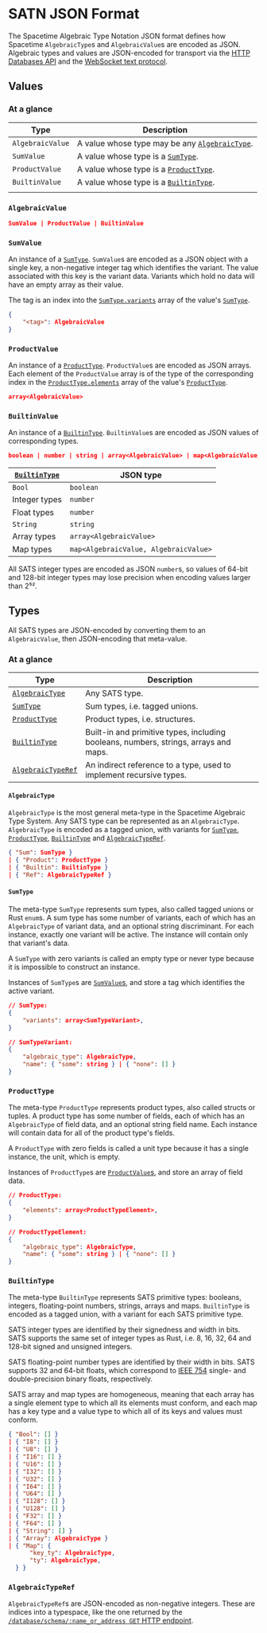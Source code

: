 # SATN JSON Format

The Spacetime Algebraic Type Notation JSON format defines how Spacetime `AlgebraicType`s and `AlgebraicValue`s are encoded as JSON. Algebraic types and values are JSON-encoded for transport via the [HTTP Databases API](/docs/http/database) and the [WebSocket text protocol](/docs/ws#text-protocol).

## Values

### At a glance

| Type             | Description                                                      |
| ---------------- | ---------------------------------------------------------------- |
| `AlgebraicValue` | A value whose type may be any [`AlgebraicType`](#algebraictype). |
| `SumValue`       | A value whose type is a [`SumType`](#sumtype).                   |
| `ProductValue`   | A value whose type is a [`ProductType`](#producttype).           |
| `BuiltinValue`   | A value whose type is a [`BuiltinType`](#builtintype).           |
|                  |                                                                  |

### `AlgebraicValue`

```json
SumValue | ProductValue | BuiltinValue
```

### `SumValue`

An instance of a [`SumType`](#sumtype). `SumValue`s are encoded as a JSON object with a single key, a non-negative integer tag which identifies the variant. The value associated with this key is the variant data. Variants which hold no data will have an empty array as their value.

The tag is an index into the [`SumType.variants`](#sumtype) array of the value's [`SumType`](#sumtype).

```json
{
    "<tag>": AlgebraicValue
}
```

### `ProductValue`

An instance of a [`ProductType`](#producttype). `ProductValue`s are encoded as JSON arrays. Each element of the `ProductValue` array is of the type of the corresponding index in the [`ProductType.elements`](#productype) array of the value's [`ProductType`](#producttype).

```json
array<AlgebraicValue>
```

### `BuiltinValue`

An instance of a [`BuiltinType`](#builtintype). `BuiltinValue`s are encoded as JSON values of corresponding types.

```json
boolean | number | string | array<AlgebraicValue> | map<AlgebraicValue, AlgebraicValue>
```

| [`BuiltinType`](#builtintype) | JSON type                             |
| ----------------------------- | ------------------------------------- |
| `Bool`                        | `boolean`                             |
| Integer types                 | `number`                              |
| Float types                   | `number`                              |
| `String`                      | `string`                              |
| Array types                   | `array<AlgebraicValue>`               |
| Map types                     | `map<AlgebraicValue, AlgebraicValue>` |

All SATS integer types are encoded as JSON `number`s, so values of 64-bit and 128-bit integer types may lose precision when encoding values larger than 2⁵².

## Types

All SATS types are JSON-encoded by converting them to an `AlgebraicValue`, then JSON-encoding that meta-value.

### At a glance

| Type                                    | Description                                                                          |
| --------------------------------------- | ------------------------------------------------------------------------------------ |
| [`AlgebraicType`](#algebraictype)       | Any SATS type.                                                                       |
| [`SumType`](#sumtype)                   | Sum types, i.e. tagged unions.                                                       |
| [`ProductType`](#productype)            | Product types, i.e. structures.                                                      |
| [`BuiltinType`](#builtintype)           | Built-in and primitive types, including booleans, numbers, strings, arrays and maps. |
| [`AlgebraicTypeRef`](#algebraictyperef) | An indirect reference to a type, used to implement recursive types.                  |

#### `AlgebraicType`

`AlgebraicType` is the most general meta-type in the Spacetime Algebraic Type System. Any SATS type can be represented as an `AlgebraicType`. `AlgebraicType` is encoded as a tagged union, with variants for [`SumType`](#sumtype), [`ProductType`](#producttype), [`BuiltinType`](#builtintype) and [`AlgebraicTypeRef`](#algebraictyperef).

```json
{ "Sum": SumType }
| { "Product": ProductType }
| { "Builtin": BuiltinType }
| { "Ref": AlgebraicTypeRef }
```

#### `SumType`

The meta-type `SumType` represents sum types, also called tagged unions or Rust `enum`s. A sum type has some number of variants, each of which has an `AlgebraicType` of variant data, and an optional string discriminant. For each instance, exactly one variant will be active. The instance will contain only that variant's data.

A `SumType` with zero variants is called an empty type or never type because it is impossible to construct an instance.

Instances of `SumType`s are [`SumValue`s](#sumvalue), and store a tag which identifies the active variant.

```json
// SumType:
{
    "variants": array<SumTypeVariant>,
}

// SumTypeVariant:
{
    "algebraic_type": AlgebraicType,
    "name": { "some": string } | { "none": [] }
}
```

### `ProductType`

The meta-type `ProductType` represents product types, also called structs or tuples. A product type has some number of fields, each of which has an `AlgebraicType` of field data, and an optional string field name. Each instance will contain data for all of the product type's fields.

A `ProductType` with zero fields is called a unit type because it has a single instance, the unit, which is empty.

Instances of `ProductType`s are [`ProductValue`s](#productvalue), and store an array of field data.

```json
// ProductType:
{
    "elements": array<ProductTypeElement>,
}

// ProductTypeElement:
{
    "algebraic_type": AlgebraicType,
    "name": { "some": string } | { "none": [] }
}
```

### `BuiltinType`

The meta-type `BuiltinType` represents SATS primitive types: booleans, integers, floating-point numbers, strings, arrays and maps. `BuiltinType` is encoded as a tagged union, with a variant for each SATS primitive type.

SATS integer types are identified by their signedness and width in bits. SATS supports the same set of integer types as Rust, i.e. 8, 16, 32, 64 and 128-bit signed and unsigned integers.

SATS floating-point number types are identified by their width in bits. SATS supports 32 and 64-bit floats, which correspond to [IEEE 754](https://en.wikipedia.org/wiki/IEEE_754) single- and double-precision binary floats, respectively.

SATS array and map types are homogeneous, meaning that each array has a single element type to which all its elements must conform, and each map has a key type and a value type to which all of its keys and values must conform.

```json
{ "Bool": [] }
| { "I8": [] }
| { "U8": [] }
| { "I16": [] }
| { "U16": [] }
| { "I32": [] }
| { "U32": [] }
| { "I64": [] }
| { "U64": [] }
| { "I128": [] }
| { "U128": [] }
| { "F32": [] }
| { "F64": [] }
| { "String": [] }
| { "Array": AlgebraicType }
| { "Map": {
      "key_ty": AlgebraicType,
      "ty": AlgebraicType,
  } }
```

### `AlgebraicTypeRef`

`AlgebraicTypeRef`s are JSON-encoded as non-negative integers. These are indices into a typespace, like the one returned by the [`/database/schema/:name_or_address GET` HTTP endpoint](/docs/http/database#databaseschemaname_or_address-get).
